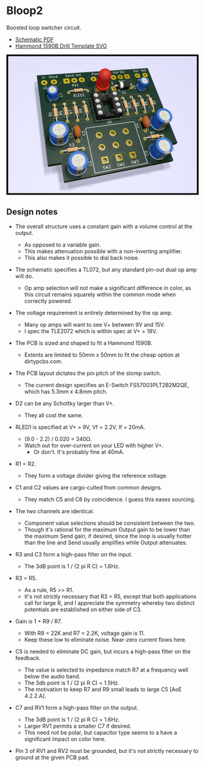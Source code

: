 # Bloop2

Boosted loop switcher circuit.

- [Schematic PDF](etc/Bloop2.pdf)
- [Hammond 1590B Drill Template SVG](etc/Bloop2.svg)

![Rendered Image](etc/Bloop2.jpeg)

## Design notes

- The overall structure uses a constant gain with a volume control at the output.
	- As opposed to a variable gain.
	- This makes attenuation possible with a non-inverting amplifier.
	- This also makes it possible to dial back noise.

- The schematic specifies a TL072, but any standard pin-out dual op amp will do.
	- Op amp selection will not make a significant difference in color, as this circuit remains squarely within the common mode when correctly powered.

- The voltage requirement is entirely determined by the op amp. 
	- Many op amps will want to see V+ between 9V and 15V.
	- I spec the TLE2072 which is within spec at V+ = 18V. 

- The PCB is sized and shaped to fit a Hammond 1590B.
	- Extents are limited to 50mm x 50mm to fit the cheap option at dirtypcbs.com.

- The PCB layout dictates the pin pitch of the stomp switch.
	- The current design specifies an E-Switch FS57003PLT2B2M2QE, which has 5.3mm x 4.8mm pitch.

- D2 can be any Schottky larger than V+.
	- They all cost the same.

- RLED1 is specified at V+ = 9V, Vf = 2.2V, If = 20mA.
	- (9.0 - 2.2) / 0.020 = 340Ω.
	- Watch out for over-current on your LED with higher V+.
		- Or don't. It's probably fine at 40mA.

- R1 = R2.
	- They form a voltage divider giving the reference voltage.

- C1 and C2 values are cargo-culted from common designs.
	- They match C5 and C6 by coincidence. I guess this eases sourcing.

- The two channels are identical.
	- Component value selections should be consistent between the two.
	- Though it's rational for the maximum Output gain to be lower than the maximum Send gain, if desired, since the loop is usually hotter than the line and Send usually amplifies while Output attenuates.

- R3 and C3 form a high-pass filter on the input.
	- The 3dB point is 1 / (2 pi R C) = 1.6Hz.

- R3 = R5.
	- As a rule, R5 >> R1.
	- It's not strictly necessary that R3 = R5, except that both applications call for large R, and I appreciate the symmetry whereby two distinct potentials are established on either side of C3.

- Gain is 1 + R9 / R7.
	- With R9 = 22K and R7 = 2.2K, voltage gain is 11.
	- Keep these low to eliminate noise. Near-zero current flows here.

- C5 is needed to eliminate DC gain, but incurs a high-pass filter on the feedback.
	- The value is selected to impedance match R7 at a frequency well below the audio band.
	- The 3db point is 1 / (2 pi R C) = 1.5Hz.
	- The motivation to keep R7 and R9 small leads to large C5 [AoE 4.2.2.A].

- C7 and RV1 form a high-pass filter on the output.
	- The 3dB point is 1 / (2 pi R C) = 1.6Hz.
	- Larger RV1 permits a smaller C7 if desired.
	- This need not be polar, but capacitor type seems to a have a significant impact on color here.

- Pin 3 of RV1 and RV2 must be grounded, but it's not strictly necessary to ground at the given PCB pad.